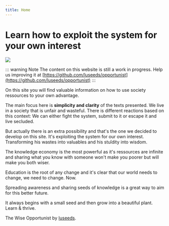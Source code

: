 ```yaml
---
title: Home
---
```


# Learn how to exploit the system for your own interest

![](~@assets/plant-asphalt.jpeg)

::: warning Note
The content on this website is still a work in progress. Help us improving it at [https://github.com/luseeds/opportunist](https://github.com/luseeds/opportunist)
:::

On this site you will find valuable information on how to use society ressources to your own advantage.

The main focus here is **simplicity and clarity** of the texts presented.
We live in a society that is unfair and wasteful. There is different reactions based on this context:
We can either fight the system, submit to it or escape it and live secluded.

But actually there is an extra possibility and that's the one we decided to develop on this site.
It's exploiting the system for our own interest. Transforming his wastes into valuables and his stuîdity into wisdom.

The knowledge economy is the most powerful as it's ressources are infinite and sharing what you know with someone won't make you poorer but will make you both wiser.

Education is the root of any change and it's clear that our world needs to change, we need to change. Now.

Spreading awareness and sharing seeds of knowledge is a great way to aim for this better future.

It always begins with a small seed and then grow into a beautiful plant. Learn & thrive.

The Wise Opportunist by [luseeds](https://github.com/luseeds).
